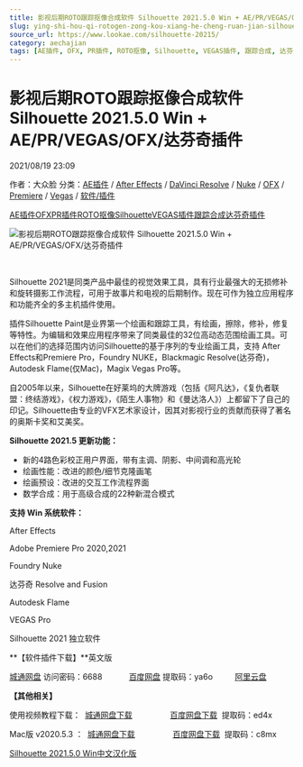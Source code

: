 ```yaml
---
title: 影视后期ROTO跟踪抠像合成软件 Silhouette 2021.5.0 Win + AE/PR/VEGAS/OFX/达芬奇插件
slug: ying-shi-hou-qi-rotogen-zong-kou-xiang-he-cheng-ruan-jian-silhouette-2021-5-0-win-ae-pr-vegas-ofx-da-fen-qi-cha-jian
source_url: https://www.lookae.com/silhouette-20215/
category: aechajian
tags: [AE插件, OFX, PR插件, ROTO抠像, Silhouette, VEGAS插件, 跟踪合成, 达芬奇插件]
---
```

# 影视后期ROTO跟踪抠像合成软件 Silhouette 2021.5.0 Win + AE/PR/VEGAS/OFX/达芬奇插件

2021/08/19 23:09

作者：大众脸
分类：[AE插件](https://www.lookae.com/after-effects/aechajian/) / [After Effects](https://www.lookae.com/after-effects/) / [DaVinci Resolve](https://www.lookae.com/qitarjcj/resolvezy/) / [Nuke](https://www.lookae.com/qitarjcj/nukezy/) / [OFX](https://www.lookae.com/qitarjcj/ofxzy/) / [Premiere](https://www.lookae.com/qitarjcj/premierezy/) / [Vegas](https://www.lookae.com/qitarjcj/vegaszy/) / [软件/插件](https://www.lookae.com/qitarjcj/)

[AE插件](https://www.lookae.com/tag/ae%e6%8f%92%e4%bb%b6/)[OFX](https://www.lookae.com/tag/ofx/)[PR插件](https://www.lookae.com/tag/pr%e6%8f%92%e4%bb%b6/)[ROTO抠像](https://www.lookae.com/tag/roto%e6%8a%a0%e5%83%8f/)[Silhouette](https://www.lookae.com/tag/silhouette/)[VEGAS插件](https://www.lookae.com/tag/vegas%e6%8f%92%e4%bb%b6/)[跟踪合成](https://www.lookae.com/tag/%e8%b7%9f%e8%b8%aa%e5%90%88%e6%88%90/)[达芬奇插件](https://www.lookae.com/tag/%e8%be%be%e8%8a%ac%e5%a5%87%e6%8f%92%e4%bb%b6/)

![影视后期ROTO跟踪抠像合成软件 Silhouette 2021.5.0 Win + AE/PR/VEGAS/OFX/达芬奇插件](https://www.lookae.com/wp-content/uploads/2021/08/Silhouette-2021.5.jpg "影视后期ROTO跟踪抠像合成软件 Silhouette 2021.5.0 Win + AE/PR/VEGAS/OFX/达芬奇插件-LookAE.com")

[﻿﻿﻿](https://cloud.video.taobao.com//play/u/705956171/p/1/e/6/t/1/322505712065.mp4)

Silhouette 2021是同类产品中最佳的视觉效果工具，具有行业最强大的无损修补和旋转摄影工作流程，可用于故事片和电视的后期制作。现在可作为独立应用程序和功能齐全的多主机插件使用。

插件Silhouette Paint是业界第一个绘画和跟踪工具，有绘画，擦除，修补，修复等特性。为编辑和效果应用程序带来了同类最佳的32位高动态范围绘画工具。可以在他们的选择范围内访问Silhouette的基于序列的专业绘画工具，支持 After Effects和Premiere Pro，Foundry NUKE，Blackmagic Resolve(达芬奇)，Autodesk Flame(仅Mac)，Magix Vegas Pro等。

自2005年以来，Silhouette在好莱坞的大牌游戏（包括《阿凡达》，《复仇者联盟：终结游戏》，《权力游戏》，《陌生人事物》和《曼达洛人》）上都留下了自己的印记。Silhouette由专业的VFX艺术家设计，因其对影视行业的贡献而获得了著名的奥斯卡奖和艾美奖。

**Silhouette 2021.5 更新功能：**

* 新的4路色彩校正用户界面，带有主调、阴影、中间调和高光轮
* 绘画性能：改进的颜色/细节克隆画笔
* 绘画预设：改进的交互工作流程界面
* 数学合成：用于高级合成的22种新混合模式

**支持 Win 系统软件：**

After Effects

Adobe Premiere Pro 2020,2021

Foundry Nuke

达芬奇 Resolve and Fusion

Autodesk Flame

VEGAS Pro

Silhouette 2021 独立软件

**【软件插件下载】**英文版

[城通网盘](https://url62.ctfile.com/f/680462-507062363-9e26da) 访问密码：6688            [百度网盘](https://pan.baidu.com/s/1PeYSj_Rdax3cTB8lKofXmw) 提取码：ya6o          [阿里云盘](https://www.aliyundrive.com/s/rUuk7tSbrFN)

**【其他相关】**

使用视频教程下载：  [城通网盘下载](https://72k.us/file/680462-442133531)                 [百度网盘下载](https://pan.baidu.com/s/1zANFrj-jeqFBjXNGvDGwKg)  提取码：ed4x

Mac版 v2020.5.3 ：  [城通网盘下载](https://72k.us/file/680462-442172492)                 [百度网盘下载](https://pan.baidu.com/s/1qkAhlA5gbfHqYSSjV-zGeA)  提取码：c8mx

[Silhouette 2021.5.0 Win中文汉化版](https://www.lookae.com/silhouette-ch/)
